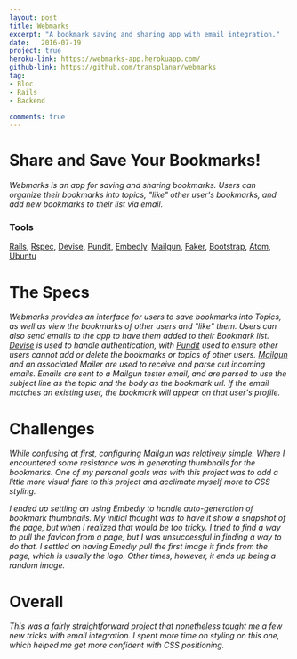 ```yaml
---
layout: post
title: Webmarks
excerpt: "A bookmark saving and sharing app with email integration."
date:   2016-07-19
project: true
heroku-link: https://webmarks-app.herokuapp.com/
github-link: https://github.com/transplanar/webmarks
tag:
- Bloc
- Rails
- Backend

comments: true
---
```


<!-- TODO missing authorization for creating bookmarks (should not allow if not logged in) -->
<!-- TODO missing input validation/parsing with/without 'www'-->
<!-- TODO refactor to get favicon http://jsfiddle.net/aX8T4/ -->

# Share and Save Your Bookmarks!
*Webmarks is an app for saving and sharing bookmarks. Users can organize their bookmarks into topics, "like" other user's bookmarks, and add new bookmarks to their list via email.*

### Tools
[Rails](http://rubyonrails.org/), [Rspec](http://rspec.info/), [Devise](https://github.com/plataformatec/devise), [Pundit](https://github.com/elabs/pundit), [Embedly](http://embed.ly/), [Mailgun](https://github.com/jorgemanrubia/mailgun_rails), [Faker](https://github.com/stympy/faker), [Bootstrap](http://getbootstrap.com/), [Atom](https://atom.io/), [Ubuntu](http://www.ubuntu.com/)

# The Specs
*Webmarks provides an interface for users to save bookmarks into Topics, as well as view the bookmarks of other users and "like" them. Users can also send emails to the app to have them added to their Bookmark list.*
*[Devise](https://github.com/plataformatec/devise) is used to handle authentication, with [Pundit](https://github.com/elabs/pundit) used to ensure other users cannot add or delete the bookmarks or topics of other users. [Mailgun](https://github.com/jorgemanrubia/mailgun_rails) and an associated Mailer are used to receive and parse out incoming emails. Emails are sent to a Mailgun tester email, and are parsed to use the subject line as the topic and the body as the bookmark url. If the email matches an existing user, the bookmark will appear on that user's profile.*

# Challenges
*While confusing at first, configuring Mailgun was relatively simple. Where I encountered some resistance was in generating thumbnails for the bookmarks. One of my personal goals was with this project was to add a little more visual flare to this project and acclimate myself more to CSS styling.*


*I ended up settling on using Embedly to handle auto-generation of bookmark thumbnails. My initial thought was to have it show a snapshot of the page, but when I realized that would be too tricky. I tried to find a way to pull the favicon from a page, but I was unsuccessful in finding a way to do that. I settled on having Emedly pull the first image it finds from the page, which is usually the logo. Other times, however, it ends up being a random image.*

# Overall
*This was a fairly straightforward project that nonetheless taught me a few new tricks with email integration. I spent more time on styling on this one, which helped me get more confident with CSS positioning.*
